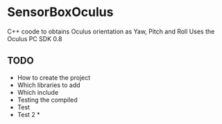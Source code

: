 # SensorBoxOculus
C++ coode to obtains Oculus orientation as Yaw, Pitch and Roll
Uses the Oculus PC SDK 0.8

## TODO
* How to create the project
* Which libraries to add
* Which include
* Testing the compiled
* Test 
* Test 2 *
